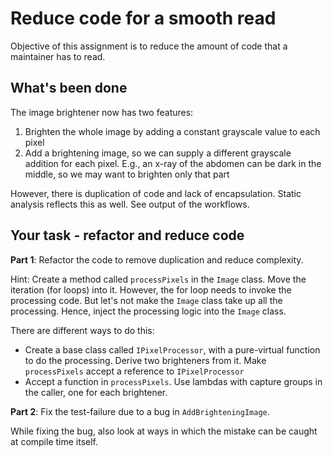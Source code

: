 # Reduce code for a smooth read

Objective of this assignment is to reduce the amount of code that a maintainer has to read.

## What's been done

The image brightener now has two features:
1. Brighten the whole image by adding a constant grayscale value to each pixel
2. Add a brightening image, so we can supply a different grayscale addition for each pixel. E.g., an x-ray of the abdomen can be dark in the middle, so we may want to brighten only that part

However, there is duplication of code and lack of encapsulation. Static analysis reflects this as well. See output of the workflows.

## Your task - refactor and reduce code

**Part 1**: Refactor the code to remove duplication and reduce complexity.

Hint: Create a method called `processPixels` in the `Image` class. Move the iteration (for loops) into it.
However, the for loop needs to invoke the processing code. But let's not make the `Image` class take up all the processing. Hence, inject the processing logic into the `Image` class.

There are different ways to do this:

- Create a base class called `IPixelProcessor`, with a pure-virtual function to do the processing. Derive two brighteners from it. Make `processPixels` accept a reference to `IPixelProcessor`
- Accept a function in `processPixels`. Use lambdas with capture groups in the caller, one for each brightener.

**Part 2**: Fix the test-failure due to a bug in `AddBrighteningImage`.

While fixing the bug, also look at ways in which the mistake can be caught at compile time itself.
